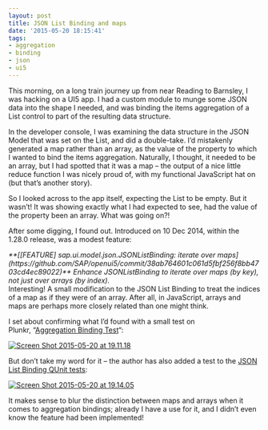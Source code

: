 ```yaml
---
layout: post
title: JSON List Binding and maps
date: '2015-05-20 18:15:41'
tags:
- aggregation
- binding
- json
- ui5
---
```



This morning, on a long train journey up from near Reading to Barnsley, I was hacking on a UI5 app. I had a custom module to munge some JSON data into the shape I needed, and was binding the items aggregation of a List control to part of the resulting data structure.

In the developer console, I was examining the data structure in the JSON Model that was set on the List, and did a double-take. I’d mistakenly generated a map rather than an array, as the value of the property to which I wanted to bind the items aggregation. Naturally, I thought, it needed to be an array, but I had spotted that it was a map – the output of a nice little reduce function I was nicely proud of, with my functional JavaScript hat on (but that’s another story).

So I looked across to the app itself, expecting the List to be empty. But it wasn’t! It was showing exactly what I had expected to see, had the value of the property been an array. What was going on?!

After some digging, I found out. Introduced on 10 Dec 2014, within the 1.28.0 release, was a modest feature:

<address>**[[FEATURE] sap.ui.model.json.JSONListBinding: iterate over maps](https://github.com/SAP/openui5/commit/38ab764601c061d5fbf256f8bb4703cd4ec89022)**  
 Enhance JSONListBinding to iterate over maps (by key), not just over  
 arrays (by index).</address>Interesting! A small modification to the JSON List Binding to treat the indices of a map as if they were of an array. After all, in JavaScript, arrays and maps are perhaps more closely related than one might think.

I set about confirming what I’d found with a small test on Plunkr, “[Aggregation Binding Test](http://plnkr.co/edit/QQU4bPNb5Kg65vZ8vnad?p=preview)“:

[![Screen Shot 2015-05-20 at 19.11.18](http://pipetree.com/qmacro/blog/wp-content/uploads/2015/05/Screen-Shot-2015-05-20-at-19.11.18-300x261.png)](http://pipetree.com/qmacro/blog/wp-content/uploads/2015/05/Screen-Shot-2015-05-20-at-19.11.18.png)

But don’t take my word for it – the author has also added a test to the [JSON List Binding QUnit tests](https://openui5.hana.ondemand.com/test-resources/sap/ui/core/qunit/JSONListBinding.qunit.html):

[![Screen Shot 2015-05-20 at 19.14.05](http://pipetree.com/qmacro/blog/wp-content/uploads/2015/05/Screen-Shot-2015-05-20-at-19.14.05-300x248.png)](http://pipetree.com/qmacro/blog/wp-content/uploads/2015/05/Screen-Shot-2015-05-20-at-19.14.05.png)

It makes sense to blur the distinction between maps and arrays when it comes to aggregation bindings; already I have a use for it, and I didn’t even know the feature had been implemented!


